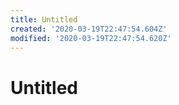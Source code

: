 ```yaml
---
title: Untitled
created: '2020-03-19T22:47:54.604Z'
modified: '2020-03-19T22:47:54.620Z'
---
```


# Untitled
